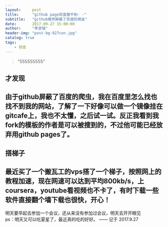 ```yaml
---
layout:     post
title:      "github page百度搜不到- -"
subtitle:   "github竟然屏蔽了百度的爬虫"
date:       2017-09-27 15:00:00
author:     "李彦瑞"
header-img: "post-bg-927con.jpg"
catalog: true
tags:
    - 状态
---
```


> “555555555”


## 才发现

由于github屏蔽了百度的爬虫，我在百度里怎么找也找不到我的网站，了解了一下好像可以做一个镜像挂在gitcafe上，我也不太懂，之后试一试。反正我看到我fork的模板的作者是可以被搜到的，不过他可能已经放弃用github pages了。<br/>
---
## 搭梯子

最近买了一个搬瓦工的vps搭了一个梯子，按照网上的教程加速，现在网速可以达到平均800kb/s，上coursera，youtube看视频也不卡了，有时下载一些软件直接翻个墙下载也很快，开心！
---
明天要早起去参加一个会议，还从来没有参加过会议，明天去开开眼见<br/>
ps：明天又可以吃夏星了，最近真的吃的好好。
——  记于 2017.9.27



